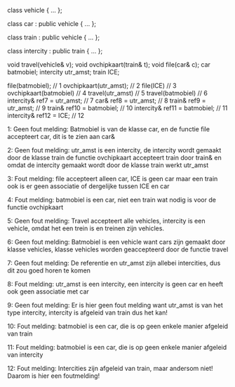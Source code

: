 class vehicle {
  ...
};

class car : public vehicle {
  ...
};

class train : public vehicle {
  ...
};

class intercity : public train {
  ...
};

void travel(vehicle& v);
void ovchipkaart(train& t);
void file(car& c);
car batmobiel;
intercity utr_amst;
train ICE;

file(batmobiel);              // 1
ovchipkaart(utr_amst);        // 2
file(ICE)                     // 3
ovchipkaart(batmobiel)        // 4
travel(utr_amst)              // 5
travel(batmobiel)             // 6
intercity& ref7 = utr_amst;   // 7
car& ref8 = utr_amst;         // 8
train& ref9 = utr_amst;       // 9
train& ref10 = batmobiel;     // 10
intercity& ref11 = batmobiel; // 11
intercity& ref12 = ICE;       // 12

1: Geen fout melding:
Batmobiel is van de klasse car, en de functie file accepteert car, dit is te zien aan car&

2: Geen fout melding:
utr_amst is een intercity, de intercity wordt gemaakt door de klasse train
de functie ovchipkaart accepteert train door train& en omdat de intercity gemaakt wordt door de klasse train werkt utr_amst

3: Fout melding:
file accepteert alleen car, ICE is geen car maar een train ook is er geen associatie of dergelijke tussen ICE en car

4: Fout melding:
batmobiel is een car, niet een train wat nodig is voor de functie ovchipkaart

5: Geen fout melding:
Travel accepteert alle vehicles, intercity is een vehicle, omdat het een trein is en treinen zijn vehicles. 

6: Geen fout melding:
Batmobiel is een vehicle want cars zijn gemaakt door klasse vehicles, klasse vehicles worden geaccepteerd door de functie travel

7: Geen fout melding:
De referentie en utr_amst zijn allebei intercities, dus dit zou goed horen te komen

8: Fout melding:
utr_amst is een intercity, een intercity is geen car en heeft ook geen associatie met car

9: Geen fout melding:
Er is hier geen fout melding want utr_amst is van het type intercity, intercity is afgeleid van train dus het kan!

10: Fout melding:
batmobiel is een car, die is op geen enkele manier afgeleid van train

11: Fout melding:
batmobiel is een car, die is op geen enkele manier afgeleid van intercity

12: Fout melding:
Intercities zijn afgeleid van train, maar andersom niet! Daarom is hier een foutmelding!